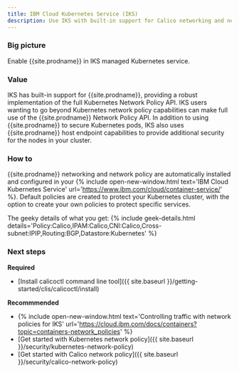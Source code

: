 ```yaml
---
title: IBM Cloud Kubernetes Service (IKS)
description: Use IKS with built-in support for Calico networking and network policy.
---
```


### Big picture

Enable {{site.prodname}} in IKS managed Kubernetes service.

### Value

IKS has built-in support for {{site.prodname}}, providing a robust implementation of the full Kubernetes Network Policy API. IKS users wanting to go beyond Kubernetes network policy capabilities can make full use of the {{site.prodname}} Network Policy API. In addition to using {{site.prodname}} to secure Kubernetes pods, IKS also uses {{site.prodname}} host endpoint capabilities to provide additional security for the nodes in your cluster.

### How to

{{site.prodname}} networking and network policy are automatically installed and configured in your {% include open-new-window.html text='IBM Cloud Kubernetes Service' url='https://www.ibm.com/cloud/container-service/' %}. Default policies are created to protect your Kubernetes cluster, with the option to create your own policies to protect specific services.

The geeky details of what you get:
{% include geek-details.html details='Policy:Calico,IPAM:Calico,CNI:Calico,Cross-subnet:IPIP,Routing:BGP,Datastore:Kubernetes' %}

### Next steps

**Required**
- [Install calicoctl command line tool]({{ site.baseurl }}/getting-started/clis/calicoctl/install)

**Recommmended**
- {% include open-new-window.html text='Controlling traffic with network policies for IKS' url='https://cloud.ibm.com/docs/containers?topic=containers-network_policies' %}
- [Get started with Kubernetes network policy]({{ site.baseurl }}/security/kubernetes-network-policy)
- [Get started with Calico network policy]({{ site.baseurl }}/security/calico-network-policy)

